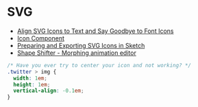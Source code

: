 # SVG

* [Align SVG Icons to Text and Say Goodbye to Font Icons](https://blog.prototypr.io/align-svg-icons-to-text-and-say-goodbye-to-font-icons-d44b3d7b26b4#.1yi4z5g19)
* [Icon Component](http://varun.ca/icon-component/)
* [Preparing and Exporting SVG Icons in Sketch](https://medium.com/sketch-app-sources/preparing-and-exporting-svg-icons-in-sketch-1a3d65b239bb#.hk01w4r4t)
* [Shape Shifter - Morphing animation editor](https://github.com/alexjlockwood/ShapeShifter)

```css
/* Have you ever try to center your icon and not working? */
.twitter > img {
  width: 1em;
  height: 1em;
  vertical-align: -0.1em;
}
```